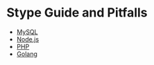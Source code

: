 # Stype Guide and Pitfalls

* [MySQL](./mysql.md)
* [Node.js](./node.md)
* [PHP](./php.md)
* [Golang](./go.md)
